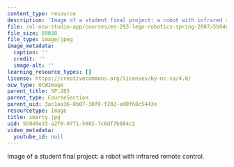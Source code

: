 ```yaml
---
content_type: resource
description: 'Image of a student final project: a robot with infrared remote control.'
file: /ol-ocw-studio-app/courses/es-293-lego-robotics-spring-2007/5b940e33a2f097f156027c6df7b984c2_smarty.jpg
file_size: 69038
file_type: image/jpeg
image_metadata:
  caption: ''
  credit: ''
  image-alt: ''
learning_resource_types: []
license: https://creativecommons.org/licenses/by-nc-sa/4.0/
ocw_type: OCWImage
parent_title: SP.285
parent_type: CourseSection
parent_uid: 3ac1aa36-8b07-38f8-f202-a90f68c5443e
resourcetype: Image
title: smarty.jpg
uid: 5b940e33-a2f0-97f1-5602-7c6df7b984c2
video_metadata:
  youtube_id: null
---
```

Image of a student final project: a robot with infrared remote control.